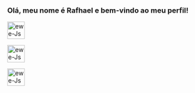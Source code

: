 ### Olá, meu nome é Rafhael e bem-vindo ao meu perfil!
<div align="left">

<a href="https://github.com/RafhaelMatias"></a><a href="https://wa.me/5583996204641?text=Eu%20quero%20fazer%20um%20pedido" rel="nofollow" target=blank><img  title="WHATSAPP" align="center" alt="ewe-Js" height="40" width="40" src="https://encrypted-tbn0.gstatic.com/images?q=tbn:ANd9GcSz4d0ircXm9CPcDJBI8aHnnlqxEufZ7bCVKzqE6hePvviFI7wFk30u&usqp=CAU" data-canonical-src="https://img.shields.io/badge/WhatsApp-25D366?style=for-the-badge&amp;logo=whatsapp&amp;logoColor=white" style="max-width: 100%;"></a>
  
<a href="mailto:rafhael.matias@gmail.com"><img title="GMAIL" alt="ewe-Js" height="40" width="40" src="https://encrypted-tbn0.gstatic.com/images?q=tbn:ANd9GcTYrC2vQQE1Z7ConpeFW2c7bE3oGjbcBRlDhA&usqp=CAU" data-canonical-src="https://img.shields.io/badge/Gmail-D14836?style=for-the-badge&amp;logo=gmail&amp;logoColor=white" style="max-width: 100%;"></a>
 
<a href="https://instagram.com/rafhaelmatias" rel="nofollow"><img title="INSTAGRAM" align="center" alt="ewe-Js" height="40" width="40" src="https://encrypted-tbn0.gstatic.com/images?q=tbn:ANd9GcT5hN2ZLvM75ZYCzukAEEyM8CiCrcuQcgQzPg&usqp=CAU" data-canonical-src="https://img.shields.io/badge/Instagram-E4405F?style=for-the-badge&amp;logo=instagram&amp;logoColor=white"></a>
</div>
